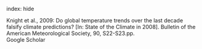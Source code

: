 index: hide

<div class="Citation">

  <div class="Citation-body">
    <div class="Citation-text">Knight et al., 2009: Do global temperature trends over the last decade falsify climate predictions? [In: State of the Climate in 2008]. <span class="Article-journal">Bulletin of the American Meteorological Society, </span><span class="Article-volume">90, </span>S22-S23.pp.</div>
    <div class="Citation-links">
      <div class="CitationLink" data-href="https://scholar.google.com/scholar?q=Do+global+temperature+trends+over+the+last+decade+falsify+climate+predictions%3F+%5BIn%3A+State+of+the+Climate+in+2008%5D">
        <div class="CitationLink-icon CitationLink-Scholar"></div>
        <div class="CitationLink-text">Google Scholar</div>
      </div>
    </div>
  </div>
</div>


<div class="Citation-copy">

</div>